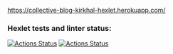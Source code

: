 https://collective-blog-kirkhal-hexlet.herokuapp.com/
### Hexlet tests and linter status:
[![Actions Status](https://github.com/kirill-khalevin-hexlet/rails-project-lvl2/workflows/hexlet-check/badge.svg)](https://github.com/kirill-khalevin-hexlet/rails-project-lvl2/actions)
[![Actions Status](https://github.com/kirill-khalevin-hexlet/rails-project-lvl2/workflows/rubocop/badge.svg)](https://github.com/kirill-khalevin-hexlet/rails-project-lvl2/actions)
